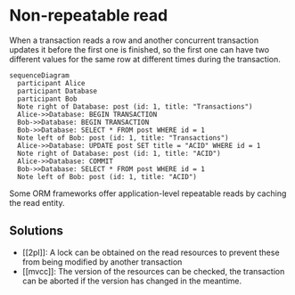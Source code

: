 # Non-repeatable read
When a transaction reads a row and another concurrent transaction updates it before the first one is finished, so the first one can have two different values for the same row at different times during the transaction.

```mermaid
sequenceDiagram
  participant Alice
  participant Database
  participant Bob
  Note right of Database: post (id: 1, title: "Transactions")
  Alice->>Database: BEGIN TRANSACTION
  Bob->>Database: BEGIN TRANSACTION
  Bob->>Database: SELECT * FROM post WHERE id = 1
  Note left of Bob: post (id: 1, title: "Transactions")
  Alice->>Database: UPDATE post SET title = "ACID" WHERE id = 1
  Note right of Database: post (id: 1, title: "ACID")
  Alice->>Database: COMMIT
  Bob->>Database: SELECT * FROM post WHERE id = 1
  Note left of Bob: post (id: 1, title: "ACID")
```

Some ORM frameworks offer application-level repeatable reads by caching the read entity.

## Solutions
* [[2pl]]: A lock can be obtained on the read resources to prevent these from being modified by another transaction
* [[mvcc]]: The version of the resources can be checked, the transaction can be aborted if the version has changed in the meantime.
